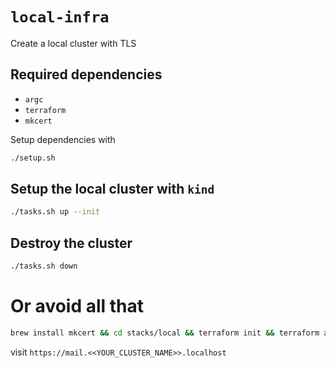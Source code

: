 # `local-infra`

  Create a local cluster with TLS

## Required dependencies

  * `argc`
  * `terraform`
  * `mkcert`

Setup dependencies with

```bash
./setup.sh
```

## Setup the local cluster with `kind`

```bash
./tasks.sh up --init
```

## Destroy the cluster
```bash
./tasks.sh down
```
# Or avoid all that


```bash
brew install mkcert && cd stacks/local && terraform init && terraform apply -auto-approve -var cluster_name=<<YOUR_CLUSTER_NAME>>
``````

visit `https://mail.<<YOUR_CLUSTER_NAME>>.localhost`
